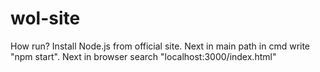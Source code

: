 # wol-site
How run?
Install Node.js from official site. Next in main path in cmd write "npm start". Next in browser search "localhost:3000/index.html"

